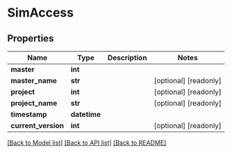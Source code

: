 # SimAccess

## Properties
Name | Type | Description | Notes
------------ | ------------- | ------------- | -------------
**master** | **int** |  | 
**master_name** | **str** |  | [optional] [readonly] 
**project** | **int** |  | [optional] [readonly] 
**project_name** | **str** |  | [optional] [readonly] 
**timestamp** | **datetime** |  | 
**current_version** | **int** |  | [optional] [readonly] 

[[Back to Model list]](../README.md#documentation-for-models) [[Back to API list]](../README.md#documentation-for-api-endpoints) [[Back to README]](../README.md)


